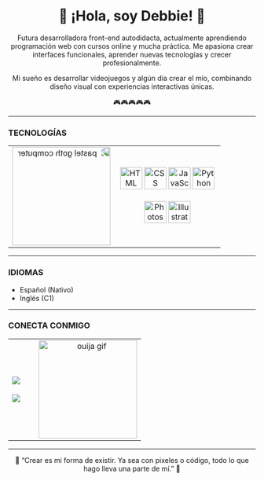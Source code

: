 <h1 align="center">🌸 ¡Hola, soy Debbie! 🌸</h1>

<p align="center">
  Futura desarrolladora front-end autodidacta, actualmente aprendiendo programación web con cursos online y mucha práctica.  
  Me apasiona crear interfaces funcionales, aprender nuevas tecnologías y crecer profesionalmente.
</p>
<p align="center">
  Mi sueño es desarrollar videojuegos y algún día crear el mío, combinando diseño visual con experiencias interactivas únicas.
</p>
<p align="center">
  🎮🎮🎮🎮🎮
</p>

---
### TECNOLOGÍAS

<table>
  <tr>
    <!-- GIF pastel goth ESPEJADO a la izquierda -->
    <td align="center" width="50%">
      <img src="https://i.pinimg.com/originals/39/b2/89/39b289eca8b58a99b29423a4078504fe.gif" width="200" alt="pastel goth computer" style="transform: scaleX(-1);" />
    </td>
    <!-- Íconos de tecnologías a la derecha -->
    <td align="center" width="50%">
      <img src="https://cdn.jsdelivr.net/gh/devicons/devicon/icons/html5/html5-original.svg" width="45" title="HTML" />
      <img src="https://cdn.jsdelivr.net/gh/devicons/devicon/icons/css3/css3-original.svg" width="45" title="CSS" />
      <img src="https://cdn.jsdelivr.net/gh/devicons/devicon/icons/javascript/javascript-original.svg" width="45" title="JavaScript" />
      <img src="https://cdn.jsdelivr.net/gh/devicons/devicon/icons/python/python-original.svg" width="45" title="Python" />
      <br><br>
      <img src="https://cdn.jsdelivr.net/gh/devicons/devicon/icons/photoshop/photoshop-plain.svg" width="45" title="Photoshop" />
      <img src="https://cdn.jsdelivr.net/gh/devicons/devicon/icons/illustrator/illustrator-plain.svg" width="45" title="Illustrator" />
    </td>
  </tr>
</table>

---

### IDIOMAS

- Español (Nativo)  
- Inglés (C1)

---

### CONECTA CONMIGO

<div align="center">

<table style="border: none;">
  <tr>
    <!-- Botones de contacto -->
    <td align="center" valign="middle" style="border: none; padding-right: 30px;">
      <a href="https://www.linkedin.com/in/TU-LINKEDIN" target="_blank">
        <img src="https://img.shields.io/badge/LinkedIn-%23dab4f7?style=for-the-badge&logo=linkedin&logoColor=black" />
      </a>
      <br><br>
      <a href="mailto:tucorreo@gmail.com">
        <img src="https://img.shields.io/badge/Gmail-%23dab4f7?style=for-the-badge&logo=gmail&logoColor=black" />
      </a>
    </td>
    <!-- GIF gótico -->
    <td align="center" valign="middle" style="border: none;">
      <img src="https://i.pinimg.com/originals/62/1d/2d/621d2d2376e9b5b6d6be9a253ed25d04.gif" width="200" alt="ouija gif" />
    </td>
  </tr>
</table>

</div>


</table>

</div>


---

<p align="center">
  🖤 “Crear es mi forma de existir. Ya sea con pixeles o código, todo lo que hago lleva una parte de mí.” 🖤
</p>
